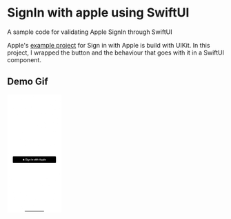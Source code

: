 # SignIn with apple using SwiftUI

A sample code for validating Apple SignIn through SwiftUI

Apple's [example project](https://developer.apple.com/documentation/authenticationservices/adding_the_sign_in_with_apple_flow_to_your_app) for Sign in with Apple is build with UIKit. In this project, I wrapped the button and the behaviour that goes with it in a SwiftUI component.

## Demo Gif
<img src="https://github.com/daljeetseera/SignInApple/blob/master/AppleSignIn.gif" height="25%" width="25%" alt="SignIn with Apple demo"/>
